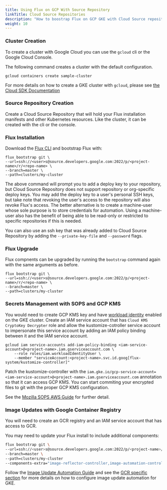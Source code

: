 ```yaml
---
title: Using Flux on GCP With Source Repository
linkTitle: Cloud Source Repositories
description: "How to boostrap Flux on GCP GKE with Cloud Source repositories."
weight: 10
---
```


### Cluster Creation
 To create a cluster with Google Cloud you can use the `gcloud` cli or the Google Cloud Console.
 
 The following command creates a cluster with the default configuration.
 ```
gcloud containers create sample-cluster
 ```

 For more details on how to create a GKE cluster with `gcloud`, please see [the Cloud SDK Documentation](https://cloud.google.com/sdk/gcloud/reference/container/clusters/create)

### Source Repository Creation

Create a Cloud Source Repository that will hold your Flux installation manifests and other Kubernetes resources. Like the cluster, it can be created with the cli or the console.

### Flux Installation

Download the [Flux CLI](../installation.md#install-the-flux-cli) and bootstrap Flux with:
```
flux bootstrap git \
--url=ssh://<user>s@source.developers.google.com:2022/p/<project-name>/r/<repo-name> \
--branch=master \
--path=clusters/my-cluster
```

The above command will prompt you to add a deploy key to your repository, but Cloud Source Repository
does not support repository or org-specific deploy keys. You may add the deploy key to a user's
personal SSH keys, but take note that revoking the user's access to the repository will
also revoke Flux's access. The better alternative is to create a machine-user whose sole purpose is
to store credentials for automation. Using a machine-user also has the benefit of being able to be read-only or
restricted to specific repositories if this is needed.

You can also use an ssh key that was already added to Cloud Source Repository by adding the `--private-key-file` and
`--password` flags.

### Flux Upgrade

Flux compnents can be upgraded by running the `bootstrap` command again with the same arguments as before.
```
flux bootstrap git \
--url=ssh://<user>s@source.developers.google.com:2022/p/<project-name>/r/<repo-name> \
--branch=master \
--path=clusters/my-cluster
```

### Secrets Management with SOPS and GCP KMS

You would need to create GCP KMS key and have [workload identity](https://cloud.google.com/kubernetes-engine/docs/how-to/workload-identity) enabled on the GKE cluster. 
Create an IAM service account that has `Cloud KMS CryptoKey Decrypter` role and allow the kustomize-cotroller service account to impersonate this service account by adding an IAM policy binding between it and the IAM service account.
```
gcloud iam service-accounts add-iam-policy-binding <iam-service-account>@<project-name>.iam.gserviceaccount.com \
    --role roles/iam.workloadIdentityUser \
    --member "serviceAccount:<project-name>.svc.id.goog[flux-system/kustomize-controller]"
```

Patch the kustomize-controller with the `iam.gke.io/gcp-service-account=<iam-service-account>@<project-name>.iam.gserviceaccount.com` annotation so that it can access GCP KMS. You can start commiting your encrypted files to git with the proper GCP KMS configuration.

See the [Mozilla SOPS AWS Guide](../guides/mozilla-sops.md#google-cloud) for further detail.

### Image Updates with Google Container Registry

You will need to create an GCR registry and an IAM service account that has access to GCR.

You may need to update your Flux install to include additional components:
```sh
flux bootstrap git \
--url=ssh://<user>s@source.developers.google.com:2022/p/<project-name>/r/<repo-name> \
--branch=master \
--path=clusters/my-cluster
--components-extra="image-reflector-controller,image-automation-controller"
```

Follow the [Image Update Automation Guide](../guides/image-update.md) and see the
[GCR specific section](../guides/image-update.md#using-native-gcp-gcr-auto-login) for more details on how to configure image update automation for GKE.
